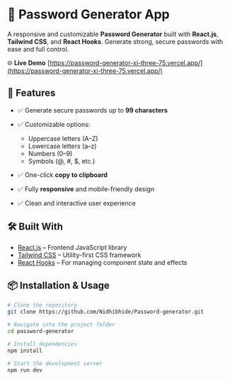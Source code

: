 

# 🔐 Password Generator App

A responsive and customizable **Password Generator** built with **React.js**, **Tailwind CSS**, and **React Hooks**. Generate strong, secure passwords with ease and full control.

🌐 **Live Demo**
[https://password-generator-xi-three-75.vercel.app/](https://password-generator-xi-three-75.vercel.app/)

## 🚀 Features

* ✅ Generate secure passwords up to **99 characters**
* ✅ Customizable options:

  * Uppercase letters (A–Z)
  * Lowercase letters (a–z)
  * Numbers (0–9)
  * Symbols (@, #, \$, etc.)
* ✅ One-click **copy to clipboard**
* ✅ Fully **responsive** and mobile-friendly design
* ✅ Clean and interactive user experience



## 🛠️ Built With

* [React.js](https://reactjs.org/) – Frontend JavaScript library
* [Tailwind CSS](https://tailwindcss.com/) – Utility-first CSS framework
* [React Hooks](https://reactjs.org/docs/hooks-intro.html) – For managing component state and effects


## 📦 Installation & Usage

```bash
# Clone the repository
git clone https://github.com/Nidhibhide/Password-generator.git

# Navigate into the project folder
cd password-generator

# Install dependencies
npm install

# Start the development server
npm run dev
```

